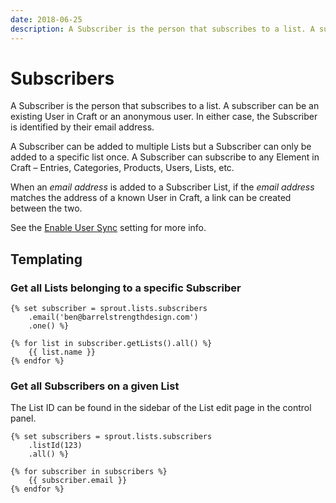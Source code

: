```yaml
---
date: 2018-06-25
description: A Subscriber is the person that subscribes to a list. A subscriber can be an existing User in Craft or an anonymous user.
---
```


# Subscribers

A Subscriber is the person that subscribes to a list. A subscriber can be an existing User in Craft or an anonymous user. In either case, the Subscriber is identified by their email address.

A Subscriber can be added to multiple Lists but a Subscriber can only be added to a specific list once. A Subscriber can subscribe to any Element in Craft – Entries, Categories, Products, Users, Lists, etc.

When an _email address_ is added to a Subscriber List, if the _email address_ matches the address of a known User in Craft, a link can be created between the two. 

See the [Enable User Sync](./settings.md) setting for more info.

## Templating
 
### Get all Lists belonging to a specific Subscriber

``` twig
{% set subscriber = sprout.lists.subscribers
    .email('ben@barrelstrengthdesign.com')
    .one() %}
    
{% for list in subscriber.getLists().all() %}
	{{ list.name }}
{% endfor %}
```

### Get all Subscribers on a given List

The List ID can be found in the sidebar of the List edit page in the control panel.

``` twig
{% set subscribers = sprout.lists.subscribers
    .listId(123)
    .all() %}

{% for subscriber in subscribers %}
    {{ subscriber.email }}
{% endfor %}
```